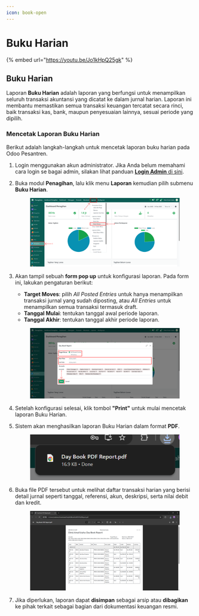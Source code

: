 ```yaml
---
icon: book-open
---
```


# Buku Harian

{% embed url="https://youtu.be/Jo1kHpQ25gk" %}

## Buku Harian

Laporan **Buku Harian** adalah laporan yang berfungsi untuk menampilkan seluruh transaksi akuntansi yang dicatat ke dalam jurnal harian. Laporan ini membantu memastikan semua transaksi keuangan tercatat secara rinci, baik transaksi kas, bank, maupun penyesuaian lainnya, sesuai periode yang dipilih.

### Mencetak Laporan Buku Harian

Berikut adalah langkah-langkah untuk mencetak laporan buku harian pada Odoo Pesantren.

1. Login menggunakan akun administrator. Jika Anda belum memahami cara login se bagai admin, silakan lihat panduan [**Login Admin** di sini](../../../panduan-login/login-admin.md).
2.  Buka modul **Penagihan**, lalu klik menu **Laporan** kemudian pilih submenu **Buku Harian**.

    <figure><img src="../../../.gitbook/assets/images-771.png" alt=""><figcaption></figcaption></figure>


3.  Akan tampil sebuah **form pop up** untuk konfigurasi laporan. Pada form ini, lakukan pengaturan berikut:

    * **Target Moves**: pilih _All Posted Entries_ untuk hanya menampilkan transaksi jurnal yang sudah diposting, atau _All Entries_ untuk menampilkan semua transaksi termasuk draft.
    * **Tanggal Mulai**: tentukan tanggal awal periode laporan.
    * **Tanggal Akhir**: tentukan tanggal akhir periode laporan.

    <figure><img src="../../../.gitbook/assets/images-772 (1).png" alt=""><figcaption></figcaption></figure>


4. Setelah konfigurasi selesai, klik tombol **"Print"** untuk mulai mencetak laporan Buku Harian.
5.  Sistem akan menghasilkan laporan Buku Harian dalam format **PDF**.

    <figure><img src="../../../.gitbook/assets/images-773 (1).png" alt=""><figcaption></figcaption></figure>


6.  Buka file PDF tersebut untuk melihat daftar transaksi harian yang berisi detail jurnal seperti tanggal, referensi, akun, deskripsi, serta nilai debit dan kredit.

    <figure><img src="../../../.gitbook/assets/images-774 (1).png" alt=""><figcaption></figcaption></figure>


7. Jika diperlukan, laporan dapat **disimpan** sebagai arsip atau **dibagikan** ke pihak terkait sebagai bagian dari dokumentasi keuangan resmi.
